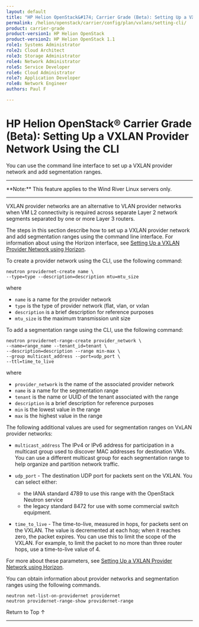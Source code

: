 ```yaml
---
layout: default
title: "HP Helion OpenStack&#174; Carrier Grade (Beta): Setting Up a VXLAN Provider Network using the CLI"
permalink: /helion/openstack/carrier/config/plan/vxlans/setting-cli/
product: carrier-grade
product-version1: HP Helion OpenStack
product-version2: HP Helion OpenStack 1.1
role1: Systems Administrator 
role2: Cloud Architect 
role3: Storage Administrator 
role4: Network Administrator 
role5: Service Developer 
role6: Cloud Administrator 
role7: Application Developer 
role8: Network Engineer 
authors: Paul F

---
```

<!--UNDER REVISION-->

<script>

function PageRefresh {
onLoad="window.refresh"
}

PageRefresh();

</script>

<!-- <p style="font-size: small;"> <a href="/helion/openstack/carrier/services/imaging/overview/">&#9664; PREV</a> | <a href="/helion/openstack/carrier/services/overview/">&#9650; UP</a> | <a href="/helion/openstack/carrier/services/object/overview/"> NEXT &#9654</a> </p> -->

# HP Helion OpenStack&#174; Carrier Grade (Beta): Setting Up a VXLAN Provider Network Using the CLI
<!-- From the Titanium Server Admin Guide -->

You can use the command line interface to set up a VXLAN provider network and add segmentation ranges.

<hr>
**Note:** This feature applies to the Wind River Linux servers only.
<hr>

VXLAN provider networks are an alternative to VLAN provider networks when VM L2 connectivity is required across separate Layer 2 network segments separated by one or more Layer 3 routers.

The steps in this section describe how to set up a VXLAN provider network and add segmentation ranges using the
command line interface. For information about using the Horizon interface, see [Setting Up a VXLAN Provider Network using Horizon](/helion/openstack/carrier/config/plan/vxlans/setting/). 

To create a provider network using the CLI, use the following command:

	neutron providernet-create name \
	--type=type --description=description mtu=mtu_size

where

* `name` is a name for the provider network
* `type` is the type of provider network (flat, vlan, or vxlan
* `description` is a brief description for reference purposes
* `mtu_size` is the maximum transmission unit size

To add a segmentation range using the CLI, use the following command:

    neutron providernet-range-create provider_network \
    --name=range_name --tenant_id=tenant \
    --description=description --range min-max \
    --group multicast_address --port=udp_port \
    --ttl=time_to_live

where

* `provider_network` is the name of the associated provider network
* `name` is a name for the segmentation range
* `tenant` is the name or UUID of the tenant associated with the range
* `description` is a brief description for reference purposes
* `min` is the lowest value in the range
* `max` is the highest value in the range

The following additional values are used for segmentation ranges on VxLAN provider networks:

* `multicast_address` The IPv4 or IPv6 address for participation in a multicast group used to discover MAC addresses for destination VMs. You can use a different multicast group for each segmentation range to help organize and partition network traffic.
* `udp_port` - The destination UDP port for packets sent on the VXLAN. You can select either:
	
	*  the IANA standard 4789 to use this range with the OpenStack Neutron service
	*  the legacy standard 8472 for use with some commercial switch equipment.

* `time_to_live` - The time-to-live, measured in hops, for packets sent on the VXLAN. The value is decremented at each hop; when it reaches zero, the packet expires. You can use this to limit the scope of the VXLAN. For example, to limit the packet to no more than three router hops, use a time-to-live value of 4.

For more about these parameters, see [Setting Up a VXLAN Provider Network using Horizon](/helion/openstack/carrier/config/plan/vxlans/setting/).

You can obtain information about provider networks and segmentation ranges using the following commands.

	neutron net-list-on-providernet providernet
	neutron providernet-range-show providernet-range

<a href="#top" style="padding:14px 0px 14px 0px; text-decoration: none;"> Return to Top &#8593; </a>
 
----